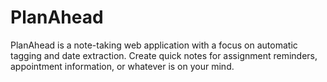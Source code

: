 # PlanAhead
PlanAhead is a note-taking web application with a focus on automatic tagging and date extraction. Create quick notes for assignment reminders, appointment information, or whatever is on your mind.
